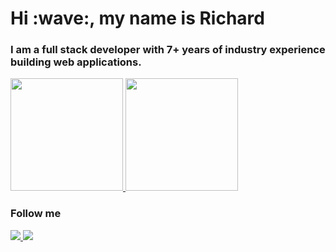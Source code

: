 <h1>Hi :wave:, my name is Richard</h1>
<h3>I am a full stack developer with 7+ years of industry experience building web applications.</h3>

<div>
  <a href="https://github.com/vivekweb2013">
  <img height="180em" src="https://github-readme-stats-gules-nu-91.vercel.app/api?username=RichardRNStudio&show_icons=true&include_all_commits=true&count_private=true"/>
  <img height="180em" src="https://github-readme-stats-gules-nu-91.vercel.app/api/top-langs/?username=RichardRNStudio&layout=compact&langs_count=6"/>
  </a>
</div>

<h3>Follow me</h3>
<a href="https://www.linkedin.com/in/nagy-rich%C3%A1rd-3363a9140/">
  <img src="https://img.shields.io/badge/-LINKEDIN-blue?style=for-the-badge&logo=linkedin&logoColor=white"/>
</a>
<a href="https://github.com/RichardRNStudio">
  <img src="https://img.shields.io/badge/-Github-181717?style=for-the-badge&logo=github&logoColor=FFF"/>
</a>
